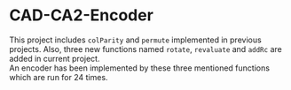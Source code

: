 # CAD-CA2-Encoder
 This project includes `colParity` and `permute` implemented in previous projects. Also, three new functions named `rotate`, `revaluate` and `addRc` are added in current project.<br/>
 An encoder has been implemented by these three mentioned functions which are run for 24 times.
